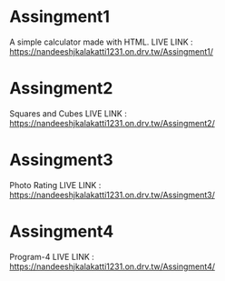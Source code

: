 
# Assingment1 
A simple calculator made with HTML.
LIVE LINK : https://nandeeshjkalakatti1231.on.drv.tw/Assingment1/

# Assingment2
Squares and Cubes
LIVE LINK :  https://nandeeshjkalakatti1231.on.drv.tw/Assingment2/
# Assingment3
Photo Rating
LIVE LINK : https://nandeeshjkalakatti1231.on.drv.tw/Assingment3/
# Assingment4
Program-4
LIVE LINK : https://nandeeshjkalakatti1231.on.drv.tw/Assingment4/
